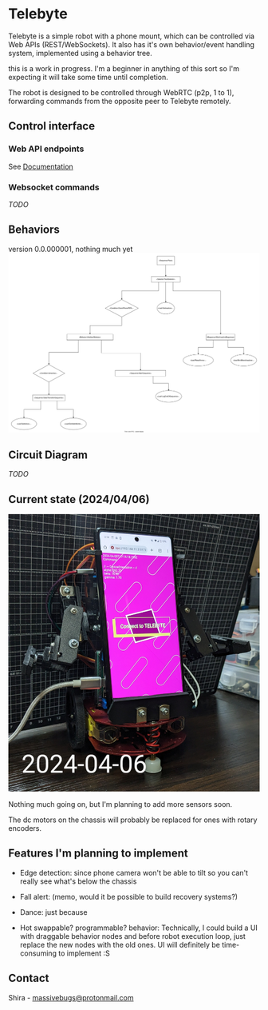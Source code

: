 # Telebyte

Telebyte is a simple robot with a phone mount, which can be controlled via Web APIs (REST/WebSockets).
It also has it's own behavior/event handling system, implemented using a behavior tree.

this is a work in progress. I'm a beginner in anything of this sort so I'm expecting it will take some time until completion.

The robot is designed to be controlled through WebRTC (p2p, 1 to 1), forwarding commands from the opposite peer to Telebyte remotely.

## Control interface

### Web API endpoints

See [Documentation](docs/openapi.yaml)

### Websocket commands

_TODO_

## Behaviors

version 0.0.000001, nothing much yet
![TELEBYTE behavior model](docs/behavior-model.svg)

## Circuit Diagram

_TODO_

## Current state (2024/04/06)

![Telebyte 2024/04/06](docs/photos/telebyte_2024_04_06.jpg)

Nothing much going on, but I'm planning to add more sensors soon.

The dc motors on the chassis will probably be replaced for ones with rotary encoders.

## Features I'm planning to implement

- Edge detection: since phone camera won't be able to tilt so you can't really see what's below the chassis

- Fall alert: (memo, would it be possible to build recovery systems?)

- Dance: just because

- Hot swappable? programmable? behavior: Technically, I could build a UI with draggable behavior nodes and before robot execution loop, just replace the new nodes with the old ones. UI will definitely be time-consuming to implement :S

## Contact

Shira - massivebugs@protonmail.com
